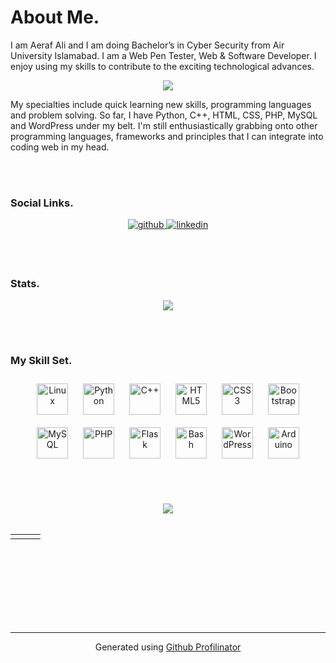 # **About Me.**  
  

I am Aeraf Ali and I am doing Bachelor’s in Cyber Security from Air University Islamabad. I am a Web Pen Tester, Web & Software Developer. I enjoy using my skills to contribute to the exciting technological advances.  

<div align="center">
<img src="https://media-exp1.licdn.com/dms/image/C4D16AQFO_kSbfv1Tug/profile-displaybackgroundimage-shrink_350_1400/0/1661679584201?e=1672876800&v=beta&t=51XphABjP98tzTp180lp0eDTke9g9EWHRYMY2HFFFt4" align="center" height="" width="" />
</div>  

My specialties include quick learning new skills, programming languages and problem solving. So far, I have Python, C++, HTML, CSS, PHP, MySQL and WordPress under my belt. I'm still enthusiastically grabbing onto other programming languages, frameworks and principles that I can integrate into coding web in my head.  
  
<br/> <br/> 
### Social Links.  
<div align="center">
<a href="https://github.com/https://github.com/AerafAli620" target="_blank">
<img src=https://img.shields.io/badge/github-%2324292e.svg?&style=for-the-badge&logo=github&logoColor=white alt=github style="margin-bottom: 5px;" />
</a>
<a href="https://linkedin.com/in/https://www.linkedin.com/in/aerafali620/" target="_blank">
<img src=https://img.shields.io/badge/linkedin-%231E77B5.svg?&style=for-the-badge&logo=linkedin&logoColor=white alt=linkedin style="margin-bottom: 5px;" />
</a>  
</div>  
  
<br/> <br/> 
### Stats.
<div align="center"><img src="https://github-readme-stats.vercel.app/api?username=AerafAli620&show_icons=true&count_private=true&hide_border=true" align="center" /></div>  

<br/> <br/>   
### My Skill Set.  
<div align="center">  
<a href="https://www.linux.org/" target="_blank"><img style="margin: 10px" src="https://profilinator.rishav.dev/skills-assets/linux-original.svg" alt="Linux" height="50" /></a>  
<a href="https://www.python.org/" target="_blank"><img style="margin: 10px" src="https://profilinator.rishav.dev/skills-assets/python-original.svg" alt="Python" height="50" /></a>  
<a href="https://www.cplusplus.com/" target="_blank"><img style="margin: 10px" src="https://profilinator.rishav.dev/skills-assets/cplusplus-original.svg" alt="C++" height="50" /></a>  
<a href="https://en.wikipedia.org/wiki/HTML5" target="_blank"><img style="margin: 10px" src="https://profilinator.rishav.dev/skills-assets/html5-original-wordmark.svg" alt="HTML5" height="50" /></a>  
<a href="https://www.w3schools.com/css/" target="_blank"><img style="margin: 10px" src="https://profilinator.rishav.dev/skills-assets/css3-original-wordmark.svg" alt="CSS3" height="50" /></a>  
<a href="https://getbootstrap.com/docs/3.4/javascript/" target="_blank"><img style="margin: 10px" src="https://profilinator.rishav.dev/skills-assets/bootstrap-plain.svg" alt="Bootstrap" height="50" /></a>  
<a href="https://www.mysql.com/" target="_blank"><img style="margin: 10px" src="https://profilinator.rishav.dev/skills-assets/mysql-original-wordmark.svg" alt="MySQL" height="50" /></a>  
<a href="https://www.php.net/" target="_blank"><img style="margin: 10px" src="https://profilinator.rishav.dev/skills-assets/php-original.svg" alt="PHP" height="50" /></a>  
<a href="https://flask.palletsprojects.com/" target="_blank"><img style="margin: 10px" src="https://profilinator.rishav.dev/skills-assets/flask.png" alt="Flask" height="50" /></a>  
<a href="https://www.gnu.org/software/bash/" target="_blank"><img style="margin: 10px" src="https://profilinator.rishav.dev/skills-assets/gnu_bash-icon.svg" alt="Bash" height="50" /></a>  
<a href="https://wordpress.com/" target="_blank"><img style="margin: 10px" src="https://profilinator.rishav.dev/skills-assets/wordpress.png" alt="WordPress" height="50" /></a>  
<a href="https://www.arduino.cc/" target="_blank"><img style="margin: 10px" src="https://profilinator.rishav.dev/skills-assets/arduino.png" alt="Arduino" height="50" /></a>  
</div>  

<br/> <br/>   
<div align="center">
<img src="https://komarev.com/ghpvc/?username=AerafAli620&&style=flat-square" align="center" />
</div>  
<br/>  
<table><tr><td valign="top" width="33%">
</td><td valign="top" width="33%">
</td><td valign="top" width="33%">
</td></tr></table>  
<br/>  <br/>  <br/>  <br/>  
  

<br/>  

  

<br/>  


<br />

----
<div align="center">Generated using <a href="https://profilinator.rishav.dev/" target="_blank">Github Profilinator</a></div>
